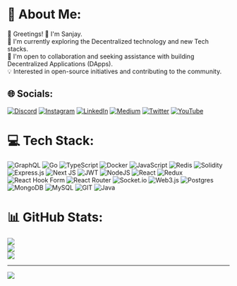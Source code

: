 # 💫 About Me:
🚀 Greetings! 👋 I'm Sanjay.<br>🔭 I'm currently exploring the Decentralized technology and  new Tech stacks.<br>🤝 I'm open to collaboration and seeking assistance with building Decentralized Applications (DApps).<br>💡 Interested in open-source initiatives and contributing to the community. 


## 🌐 Socials:
[![Discord](https://img.shields.io/badge/Discord-%237289DA.svg?logo=discord&logoColor=white)](https://discord.gg/#3945) [![Instagram](https://img.shields.io/badge/Instagram-%23E4405F.svg?logo=Instagram&logoColor=white)](https://instagram.com/sanjay_salvatore_) [![LinkedIn](https://img.shields.io/badge/LinkedIn-%230077B5.svg?logo=linkedin&logoColor=white)](https://linkedin.com/in/sanjay-sirangi) [![Medium](https://img.shields.io/badge/Medium-12100E?logo=medium&logoColor=white)](https://medium.com/@sanjaysirangi) [![Twitter](https://img.shields.io/badge/Twitter-%231DA1F2.svg?logo=Twitter&logoColor=white)](https://twitter.com/SanjaySirangi) [![YouTube](https://img.shields.io/badge/YouTube-%23FF0000.svg?logo=YouTube&logoColor=white)](https://youtube.com/@sanjaysirangi9788) 

# 💻 Tech Stack:

![GraphQL](https://img.shields.io/badge/-GraphQL-E10098?style=plastic&logo=graphql&logoColor=white) ![Go](https://img.shields.io/badge/go-%2300ADD8.svg?style=plastic&logo=go&logoColor=white)  ![TypeScript](https://img.shields.io/badge/typescript-%23007ACC.svg?style=plastic&logo=typescript&logoColor=white) ![Docker](https://img.shields.io/badge/docker-%230db7ed.svg?style=plastic&logo=docker&logoColor=white) ![JavaScript](https://img.shields.io/badge/javascript-%23323330.svg?style=plastic&logo=javascript&logoColor=%23F7DF1E) ![Redis](https://img.shields.io/badge/redis-%23DD0031.svg?style=plastic&logo=redis&logoColor=white)  ![Solidity](https://img.shields.io/badge/Solidity-%23363636.svg?style=plastic&logo=solidity&logoColor=white) ![Express.js](https://img.shields.io/badge/express.js-%23404d59.svg?style=plastic&logo=express&logoColor=%2361DAFB) ![Next JS](https://img.shields.io/badge/Next-black?style=plastic&logo=next.js&logoColor=white) ![JWT](https://img.shields.io/badge/JWT-black?style=plastic&logo=JSON%20web%20tokens) ![NodeJS](https://img.shields.io/badge/node.js-6DA55F?style=plastic&logo=node.js&logoColor=white) ![React](https://img.shields.io/badge/react-%2320232a.svg?style=plastic&logo=react&logoColor=%2361DAFB) ![Redux](https://img.shields.io/badge/redux-%23593d88.svg?style=plastic&logo=redux&logoColor=white) ![React Hook Form](https://img.shields.io/badge/React%20Hook%20Form-%23EC5990.svg?style=plastic&logo=reacthookform&logoColor=white) ![React Router](https://img.shields.io/badge/React_Router-CA4245?style=plastic&logo=react-router&logoColor=white) ![Socket.io](https://img.shields.io/badge/Socket.io-black?style=plastic&logo=socket.io&badgeColor=010101) ![Web3.js](https://img.shields.io/badge/web3.js-F16822?style=plastic&logo=web3.js&logoColor=white) ![Postgres](https://img.shields.io/badge/postgres-%23316192.svg?style=plastic&logo=postgresql&logoColor=white) ![MongoDB](https://img.shields.io/badge/MongoDB-%234ea94b.svg?style=plastic&logo=mongodb&logoColor=white) ![MySQL](https://img.shields.io/badge/mysql-%2300000f.svg?style=plastic&logo=mysql&logoColor=white)  ![GIT](https://img.shields.io/badge/Git-fc6d26?style=plastic&logo=git&logoColor=white) ![Java](https://img.shields.io/badge/java-%23ED8B00.svg?style=plastic&logo=openjdk&logoColor=white)

# 📊 GitHub Stats:
![](https://github-readme-stats.vercel.app/api?username=sanjay-sol&theme=gotham&hide_border=false&include_all_commits=true&count_private=true)<br/>
![](https://github-readme-streak-stats.herokuapp.com/?user=sanjay-sol&theme=gotham&hide_border=false)<br/>
![](https://github-readme-stats.vercel.app/api/top-langs/?username=sanjay-sol&theme=gotham&hide_border=false&include_all_commits=true&count_private=true&layout=compact)

---
[![](https://visitcount.itsvg.in/api?id=sanjay-sol&icon=1&color=3)](https://visitcount.itsvg.in)

<!-- Proudly created with GPRM ( https://gprm.itsvg.in ) -->
